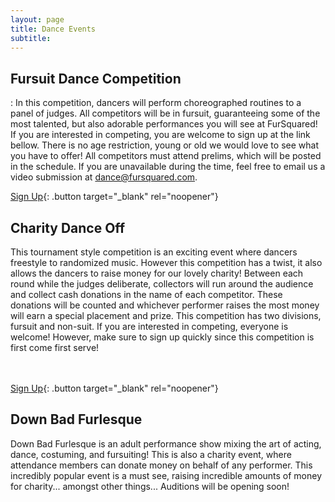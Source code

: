 ```yaml
---
layout: page
title: Dance Events
subtitle:
---
```

## Fursuit Dance Competition

: In this competition, dancers will perform choreographed routines to a panel of judges. All competitors will be in fursuit, guaranteeing some of the most talented, but also adorable performances you will see at FurSquared! If you are interested in competing, you are welcome to sign up at the link bellow. There is no age restriction, young or old we would love to see what you have to offer! All competitors must attend prelims, which will be posted in the schedule. If you are unavailable during the time, feel free to email us a video submission at [dance@fursquared.com](mailto:dance@fursquared.com).

[Sign Up](https://forms.gle/cg6nPqVZeiT3qVGs9){: .button target="_blank" rel="noopener"}

## Charity Dance Off

This tournament style competition is an exciting event where dancers freestyle to randomized music. However this competition has a twist, it also allows the dancers to raise money for our lovely charity! Between each round while the judges deliberate, collectors will run around the audience and collect cash donations in the name of each competitor. These donations will be counted and whichever performer raises the most money will earn a special placement and prize. This competition has two divisions, fursuit and non-suit. If you are interested in competing, everyone is welcome! However, make sure to sign up quickly since this competition is first come first serve!

<br><br>[Sign Up](https://forms.gle/U3VtPtojA1jNUBpAA){: .button target="_blank" rel="noopener"}

## Down Bad Furlesque

Down Bad Furlesque is an adult performance show mixing the art of acting, dance, costuming, and fursuiting! This is also a charity event, where attendance members can donate money on behalf of any performer. This incredibly popular event is a must see, raising incredible amounts of money for charity... amongst other things... Auditions will be opening soon!
